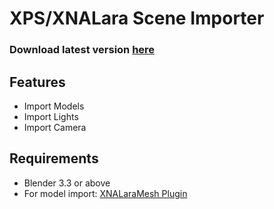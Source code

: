 # XPS/XNALara Scene Importer


### Download latest version [here](https://github.com/Darkblader24/XPS-XNALara-Scene-Importer/archive/refs/heads/master.zip)

## Features
  - Import Models
  - Import Lights
  - Import Camera

## Requirements
  - Blender 3.3 or above
  - For model import: [XNALaraMesh Plugin](https://github.com/johnzero7/XNALaraMesh)